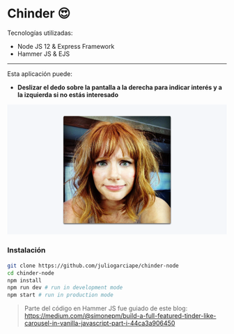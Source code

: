 # Chinder :heart_eyes:

Tecnologías utilizadas:

- Node JS 12 & Express Framework
- Hammer JS & EJS

---

Esta aplicación puede:

- **Deslizar el dedo sobre la pantalla a la derecha para indicar interés y a la izquierda si no estás interesado**

![](docs/screenshot.png)

### Instalación

```sh
git clone https://github.com/juliogarciape/chinder-node
cd chinder-node
npm install
npm run dev # run in development mode
npm start # run in production mode
```

> Parte del código en Hammer JS fue guiado de este blog: https://medium.com/@simonepm/build-a-full-featured-tinder-like-carousel-in-vanilla-javascript-part-i-44ca3a906450
